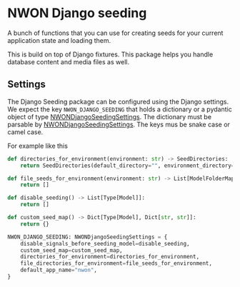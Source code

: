 # NWON Django seeding

A bunch of functions that you can use for creating seeds for your current application state and loading them.

This is build on top of Django fixtures. This package helps you handle database content and media files as well.

## Settings

The Django Seeding package can be configured using the Django settings. We expect the key `NWON_DJANGO_SEEDING` that holds a dictionary or a pydantic object of type [NWONDjangoSeedingSettings](./nwon_django_seeding/typings.py). The dictionary must be parsable by [NWONDjangoSeedingSettings](./nwon_django_seeding/typings.py). The keys mus be snake case or camel case.

For example like this

```python
def directories_for_environment(environment: str) -> SeedDirectories:
    return SeedDirectories(default_directory="", environment_directory="")

def file_seeds_for_environment(environment: str) -> List[ModelFolderMapping]:
    return []

def disable_seeding() -> List[Type[Model]]:
    return []    

def custom_seed_map() -> Dict[Type[Model], Dict[str, str]]:
    return {}        

NWON_DJANGO_SEEDING: NWONDjangoSeedingSettings = {
    disable_signals_before_seeding_model=disable_seeding,
    custom_seed_map=custom_seed_map,
    directories_for_environment=directories_for_environment,
    file_directories_for_environment=file_seeds_for_environment,
    default_app_name="nwon",
}
```
